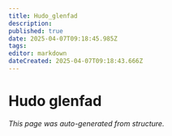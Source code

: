 ```yaml
---
title: Hudo_glenfad
description: 
published: true
date: 2025-04-07T09:18:45.985Z
tags: 
editor: markdown
dateCreated: 2025-04-07T09:18:43.666Z
---
```


# Hudo glenfad

*This page was auto-generated from structure.*